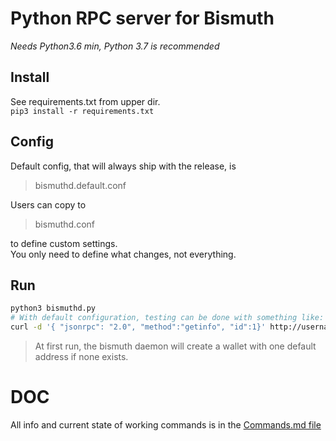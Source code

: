 # Python RPC server for Bismuth

*Needs Python3.6 min, Python 3.7 is recommended*

## Install

See requirements.txt from upper dir.  
`pip3 install -r requirements.txt`

## Config

Default config, that will always ship with the release, is  
> bismuthd.default.conf

Users can copy to  
> bismuthd.conf

to define custom settings.  
You only need to define what changes, not everything.

## Run

```bash
python3 bismuthd.py
# With default configuration, testing can be done with something like:
curl -d '{ "jsonrpc": "2.0", "method":"getinfo", "id":1}' http://username:password@localhost:8115/ | jq
```

> At first run, the bismuth daemon will create a wallet with one default address if none exists.

# DOC

All info and current state of working commands is in the [Commands.md file](Commands.md)
